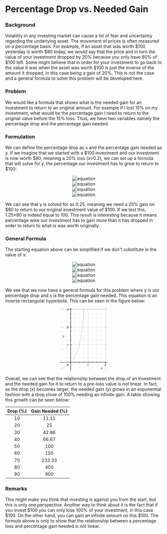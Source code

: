 # Percentage Drop vs. Needed Gain

### Background

Volatility in any investing market can cause a lot of fear and uncertainty regarding the underlying asset. The movement of prices is often measured on a percentage basis. For example, if an asset that was worth $100 yesterday is worth $80 today, we would say that the price and in turn the value of your investment dropped by 20% because you only have 80% of $100 left. Some might believe that in order for your investment to go back to the value it was when the asset was worth $100 is just the inverse of the amount it dropped, in this case being a gain of 20%. This is not the case and a general formula to solve this problem will be developed here.

### Problem

We would like a formula that shows what is the needed gain for an investment to return to an original amount. For example if I lost 15% on my investment, what would be the percentage gain I need to return to the original value before the 15% loss. Thus, we have two variables namely the percentage drop and the percentage gain needed.

### Formulation

We can define the percentage drop as x and the percentage gain needed as y. If we imagine that we started with a $100 investment and our investment is now worth $80, meaning a 20% loss (x=0.2), we can set up a formula that will solve for y, the percentage our investment has to grow to return to $100:

<p align="center">
    <img src="https://latex.codecogs.com/svg.latex?\Large&space;100%20%3D%20%281%2By%29%281-x%29%2A100" title="equation" /><br>
    <img src="https://latex.codecogs.com/svg.latex?\Large&space;100%20%3D%20%281%2By%29%281-0.2%29%2A100" title="equation" /><br>
    <img src="https://latex.codecogs.com/svg.latex?\Large&space;%5Cfrac%7B100%7D%7B80%7D%20%3D%20%281%2By%29" title="equation" /><br>
    <img src="https://latex.codecogs.com/svg.latex?\Large&space;y%20%3D%200.25" title="equation" />
</p>

We can see that y is solved for as 0.25, meaning we need a 25% gain on $80 to return to our original investment value of $100. If we test this, 1.25*80 is indeed equal to 100. This result is interesting because it means percentage wise our investment has to gain more than it has dropped in order to return to what is was worth originally.

### General Formula

The starting equation above can be simplified if we don't substitute in the value of x:

<p align="center">
    <img src="https://latex.codecogs.com/svg.latex?\Large&space;100%20%3D%20%281%2By%29%281-x%29%2A100" title="equation" /><br>
    <img src="https://latex.codecogs.com/svg.latex?\Large&space;1%20%3D%20%281%2By%29%281-x%29" title="equation" /><br>
    <img src="https://latex.codecogs.com/svg.latex?\Large&space;%5Cfrac%7B1%7D%7B1-x%7D%20%3D%20%281%2By%29" title="equation" /><br>
    <img src="https://latex.codecogs.com/svg.latex?\Large&space;y%3D%5Cfrac%7B1%7D%7B1-x%7D-1" title="equation" /><br>
</p>

We see that we now have a general formula for this problem where y is our percentage drop and x is the percentage gain needed. This equation is an inverse rectangular hyperbola. This can be seen in the figure below:

<p align="center">
  <img src="https://raw.githubusercontent.com/eberhardtkorf/eberhardtkorf.github.io/main/pages/journal/entries/readmes/readme_images/inverse_hyperbola.png" height=200/>
</p>

Overall, we can see that the relationship between the drop of an investment and the needed gain for it to return to a pre-loss value is not linear. In fact, as the drop (x) becomes larger, the needed gain (y) grows in an exponential fashion with a drop close of 100% needing an infinite gain. A table showing this growth can be seen below:

| Drop (%) | Gain Needed (%) |
|:--------:|:---------------:|
|    10    |      11.11      |
|    20    |        25       |
|    30    |      42.86      |
|    40    |      66.67      |
|    50    |       100       |
|    60    |       150       |
|    70    |      233.33     |
|    80    |       400       |
|    90    |       900       |

### Remarks

This might make you think that investing is against you from the start, but this is only one perspective. Another way to think about it is the fact that if you invest $100 you can only lose 100% of your investment, in this case $100. On the other hand, you can gain an infinite amount on this $100. The formula above is only to show that the relationship between a percentage loss and percentage gain needed is not linear.



